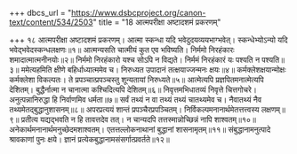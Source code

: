 +++
dbcs_url = "https://www.dsbcproject.org/canon-text/content/534/2503"
title = "18 आत्मपरीक्षा अष्टादशमं प्रकरणम्"

+++
१८
आत्मपरीक्षा अष्टादशमं प्रकरणम्।
आत्मा स्कन्धा यदि भवेदुदयव्ययभाग्भवेत्। 
स्कन्धेभ्योऽन्यो यदि भवेद्भवेदस्कन्धलक्षणः॥१॥
आत्मन्यसति चात्मीयं कुत एव भविष्यति। 
निर्ममो निरहंकारः शमादात्मात्मनीनयोः॥२॥
निर्ममो निरहंकारो यश्च सोऽपि न विद्यते। 
निर्ममं निरहंकारं यः पश्यति न पश्यति॥३॥
ममेत्यहमिति क्षीणे बहिर्धाध्यात्ममेव च। 
निरुध्यत उपादानं तत्क्षयाज्जन्मनः क्षयः॥४॥
कर्मक्लेशक्षयान्मोक्षः कर्मक्लेशा विकल्पतः। 
ते प्रपञ्चात्प्रपञ्चस्तु शून्यतायां निरुध्यते॥५॥
आत्मेत्यपि प्रज्ञपितमनात्मेत्यपि देशितम्। 
बुद्धैर्नात्मा न चानात्मा कश्चिदित्यपि देशितम्॥६॥
निवृत्तमभिधातव्यं निवृत्ते चित्तगोचरे। 
अनुत्पन्नानिरुद्धा हि निर्वाणमिव धर्मता॥७॥
सर्वं तथ्यं न वा तथ्यं तथ्यं चातथ्यमेव च। 
नैवातथ्यं नैव तथ्यमेतद्बुद्धानुशासनम्॥८॥
अपरप्रत्ययं शान्तं प्रपञ्चैरप्रपञ्चितम्। 
निर्विकल्पमनानार्थमेतत्तत्त्वस्य लक्षणम्॥९॥
प्रतीत्य यद्यद्भवति न हि तावत्तदेव तत्। 
न चान्यदपि तत्तस्मान्नोच्छिन्नं नापि शाश्वतम्॥१०॥
अनेकार्थमनानार्थमनुच्छेदमशाश्वतम्। 
एतत्तल्लोकनाथानां बुद्धानां शासनामृतम्॥११॥
संबुद्धानामनुत्पादे श्रावकाणां पुनः क्षये। 
ज्ञानं प्रत्येकबुद्धानामसंसर्गात्प्रवर्तते॥१२॥
